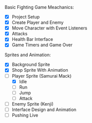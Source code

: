 Basic Fighting Game Meachanics:
- [X] Project Setup
- [X] Create Player and Enemy
- [X] Move Character with Event Listeners
- [X] Attacks
- [X] Health Bar Interface
- [X] Game Timers and Game Over

Sprites and Animation:
- [X] Background Sprite
- [X] Shop Sprite With Animation
- [ ] Player Sprite (Samurai Mack)
    - [X] Idle
    - [ ] Run
    - [ ] Jump
    - [ ] Attack
- [ ] Enemy Sprite (Kenji)
- [ ] Interface Design and Animation
- [ ] Pushing Live
